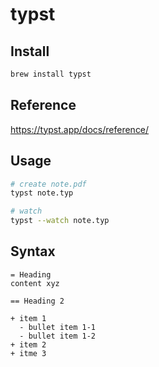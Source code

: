 # typst

## Install

```sh
brew install typst
```


## Reference

https://typst.app/docs/reference/


## Usage

```sh
# create note.pdf
typst note.typ 

# watch
typst --watch note.typ
```

## Syntax

```
= Heading
content xyz

== Heading 2

+ item 1
  - bullet item 1-1
  - bullet item 1-2
+ item 2
+ itme 3
```